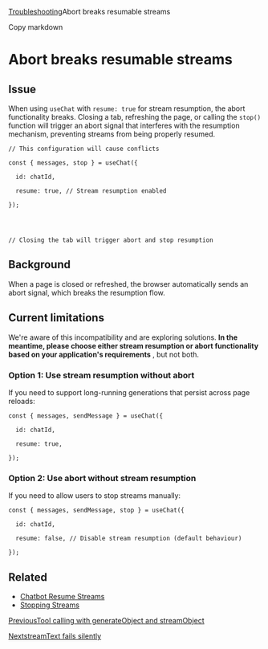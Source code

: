 [Troubleshooting](/docs/troubleshooting)Abort breaks resumable streams

Copy markdown

# Abort breaks resumable streams

## Issue

When using `useChat` with `resume: true` for stream resumption, the abort
functionality breaks. Closing a tab, refreshing the page, or calling the
`stop()` function will trigger an abort signal that interferes with the
resumption mechanism, preventing streams from being properly resumed.

    
    
    // This configuration will cause conflicts
    
    const { messages, stop } = useChat({
    
      id: chatId,
    
      resume: true, // Stream resumption enabled
    
    });
    
    
    
    
    // Closing the tab will trigger abort and stop resumption

## Background

When a page is closed or refreshed, the browser automatically sends an abort
signal, which breaks the resumption flow.

## Current limitations

We're aware of this incompatibility and are exploring solutions. **In the
meantime, please choose either stream resumption or abort functionality based
on your application's requirements** , but not both.

### Option 1: Use stream resumption without abort

If you need to support long-running generations that persist across page
reloads:

    
    
    const { messages, sendMessage } = useChat({
    
      id: chatId,
    
      resume: true,
    
    });

### Option 2: Use abort without stream resumption

If you need to allow users to stop streams manually:

    
    
    const { messages, sendMessage, stop } = useChat({
    
      id: chatId,
    
      resume: false, // Disable stream resumption (default behaviour)
    
    });

## Related

  * [Chatbot Resume Streams](/docs/ai-sdk-ui/chatbot-resume-streams)
  * [Stopping Streams](/docs/advanced/stopping-streams)

[PreviousTool calling with generateObject and
streamObject](/docs/troubleshooting/tool-calling-with-structured-outputs)

[NextstreamText fails silently](/docs/troubleshooting/stream-text-not-working)

